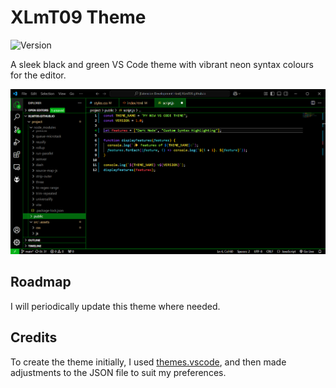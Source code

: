 # XLmT09 Theme
![Version](https://img.shields.io/badge/version-1.0-blue)


A sleek black and green VS Code theme with vibrant neon syntax colours for the editor.

![theme image](theme.png)

## Roadmap
I will periodically update this theme where needed.

## Credits
To create the theme initially, I used [themes.vscode](https://themes.vscode.one/), and then made adjustments to the JSON file to suit my preferences.

